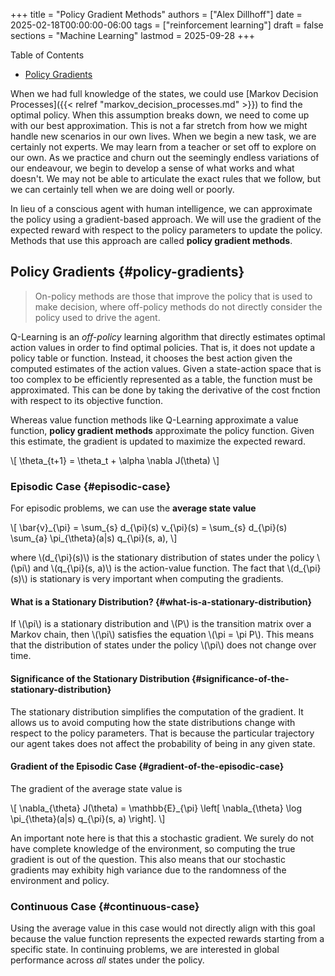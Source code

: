 +++
title = "Policy Gradient Methods"
authors = ["Alex Dillhoff"]
date = 2025-02-18T00:00:00-06:00
tags = ["reinforcement learning"]
draft = false
sections = "Machine Learning"
lastmod = 2025-09-28
+++

<div class="ox-hugo-toc toc">

<div class="heading">Table of Contents</div>

- [Policy Gradients](#policy-gradients)

</div>
<!--endtoc-->

When we had full knowledge of the states, we could use [Markov Decision Processes]({{< relref "markov_decision_processes.md" >}}) to find the optimal policy. When this assumption breaks down, we need to come up with our best approximation. This is not a far stretch from how we might handle new scenarios in our own lives. When we begin a new task, we are certainly not experts. We may learn from a teacher or set off to explore on our own. As we practice and churn out the seemingly endless variations of our endeavour, we begin to develop a sense of what works and what doesn't. We may not be able to articulate the exact rules that we follow, but we can certainly tell when we are doing well or poorly.

In lieu of a conscious agent with human intelligence, we can approximate the policy using a gradient-based approach. We will use the gradient of the expected reward with respect to the policy parameters to update the policy. Methods that use this approach are called ****policy gradient methods****.


## Policy Gradients {#policy-gradients}

> On-policy methods are those that improve the policy that is used to make decision, where off-policy methods do not directly consider the policy used to drive the agent.

Q-Learning is an _off-policy_ learning algorithm that directly estimates optimal action values in order to find optimal policies. That is, it does not update a policy table or function. Instead, it chooses the best action given the computed estimates of the action values. Given a state-action space that is too complex to be efficiently represented as a table, the function must be approximated. This can be done by taking the derivative of the cost fnction with respect to its objective function.

Whereas value function methods like Q-Learning approximate a value function, **policy gradient methods** approximate the policy function. Given this estimate, the gradient is updated to maximize the expected reward.

\\[
\theta\_{t+1} = \theta\_t + \alpha \nabla J(\theta)
\\]


### Episodic Case {#episodic-case}

For episodic problems, we can use the **average state value**

\\[
\bar{v}\_{\pi} = \sum\_{s} d\_{\pi}(s) v\_{\pi}(s) = \sum\_{s} d\_{\pi}(s) \sum\_{a} \pi\_{\theta}(a|s) q\_{\pi}(s, a),
\\]

where \\(d\_{\pi}(s)\\) is the stationary distribution of states under the policy \\(\pi\\) and \\(q\_{\pi}(s, a)\\) is the action-value function. The fact that \\(d\_{\pi}(s)\\) is stationary is very important when computing the gradients.


#### What is a Stationary Distribution? {#what-is-a-stationary-distribution}

If \\(\pi\\) is a stationary distribution and \\(P\\) is the transition matrix over a Markov chain, then \\(\pi\\) satisfies the equation \\(\pi = \pi P\\). This means that the distribution of states under the policy \\(\pi\\) does not change over time.


#### Significance of the Stationary Distribution {#significance-of-the-stationary-distribution}

The stationary distribution simplifies the computation of the gradient. It allows us to avoid computing how the state distributions change with respect to the policy parameters. That is because the particular trajectory our agent takes does not affect the probability of being in any given state.


#### Gradient of the Episodic Case {#gradient-of-the-episodic-case}

The gradient of the average state value is

\\[
\nabla\_{\theta} J(\theta) = \mathbb{E}\_{\pi} \left[ \nabla\_{\theta} \log \pi\_{\theta}(a|s) q\_{\pi}(s, a) \right].
\\]

An important note here is that this a stochastic gradient. We surely do not have complete knowledge of the environment, so computing the true gradient is out of the question. This also means that our stochastic gradients may exhibity high variance due to the randomness of the environment and policy.


### Continuous Case {#continuous-case}

Using the average value in this case would not directly align with this goal because the value function represents the expected rewards starting from a specific state. In continuing problems, we are interested in global performance across _all_ states under the policy.
